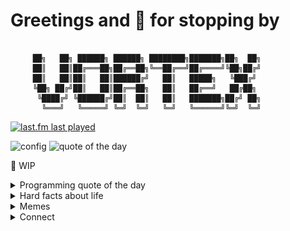 # Greetings and 🙏 for stopping by

```json5

     ██╗   ██╗ ██████╗ ██████╗ ████████╗███████╗██╗  ██╗
     ██║   ██║██╔═══██╗██╔══██╗╚══██╔══╝██╔════╝╚██╗██╔╝
     ██║   ██║██║   ██║██████╔╝   ██║   █████╗   ╚███╔╝ 
     ╚██╗ ██╔╝██║   ██║██╔══██╗   ██║   ██╔══╝   ██╔██╗ 
      ╚████╔╝ ╚██████╔╝██║  ██║   ██║   ███████╗██╔╝ ██╗
       ╚═══╝   ╚═════╝ ╚═╝  ╚═╝   ╚═╝   ╚══════╝╚═╝  ╚═╝

```
[![last.fm last played](https://img.shields.io/endpoint?url=https://workers.vortex.name/lastfm/endpoint.json)](https://www.last.fm/user/zero-vortex)

![config](https://github.com/0-vortex/0-vortex/workflows/config/badge.svg)
 ![quote of the day](https://github.com/0-vortex/0-vortex/workflows/quote%20of%20the%20day/badge.svg)

🚧 WIP

<details>
    <summary>Programming quote of the day</summary>

<!--STARTS_HERE_QUOTE_README-->
<i>❝As computers run, they get hot. Computers have fans to keep them cool.❞</i>
<!--ENDS_HERE_QUOTE_README-->

</details>

<details>
  <summary>Hard facts about life</summary>

## Hijacked destinies

> 4e6f7420656e6c69676874656e65642c206a7573742062726f6b656e2e
>
> 48617070696e657373206973207265616c69747920776974686f7574206578706563746174696f6e2e
>
> 4275742074686572652773207374696c6c206e6f207265737420666f7220746865207769636b65642e

</details>

<details>
  <summary>Memes</summary>

## Methodology

![Resistance is futile](./static/don-t-argue-with-angry-ninjas.png?raw=true "Don't argue with angry ninjas")

## Vision

![Never stop dreaming](./static/never-stop-dreaming.jpg?raw=true "Never stop dreaming")

</details>

<details>
  <summary>Connect</summary>

## Social

- Linkedin: [tedvortex](https://www.linkedin.com/in/tedvortex)
- Twitter: [0_vortex](https://twitter.com/0_vortex)
- Psychology: [commander personality](https://www.16personalities.com/profiles/bdbc4d20d6087)

## Text me

- Email: [ted.vortex@gmail.com](mailto:ted.vortex@gmail.com?subject=Contact%20Request)
- Phone: [754-345-624](sms:+40754345624)

</details>
